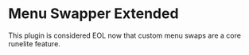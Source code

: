 # Menu Swapper Extended
This plugin is considered EOL now that custom menu swaps are a core runelite feature.

